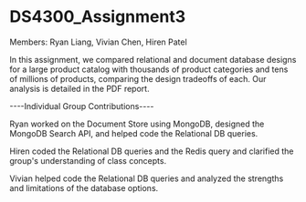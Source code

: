 # DS4300_Assignment3

Members: Ryan Liang, Vivian Chen, Hiren Patel

In this assignment, we compared relational and document database designs for a large product catalog with thousands of product categories and tens of millions of products, comparing the design tradeoffs of each. Our analysis is detailed in the PDF report.

----Individual Group Contributions----

Ryan worked on the Document Store using MongoDB, designed the MongoDB Search API, and helped code the Relational DB queries.

Hiren coded the Relational DB queries and the Redis query and clarified the group's understanding of class concepts.

Vivian helped code the Relational DB queries and analyzed the strengths and limitations of the database options.